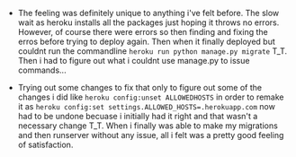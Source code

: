 *   The feeling was definitely unique to anything i've felt before. The slow wait as heroku installs all the packages just hoping it throws no errors. However, of course there were errors so then finding and fixing the erros before trying to deploy again. Then when it finally deployed but couldnt run the commandline `heroku run python manage.py migrate` T_T. Then i had to figure out what i couldnt use manage.py to issue commands... 

*   Trying out some changes to fix that only to figure out some of the changes i did like `heroku config:unset ALLOWEDHOSTS` in order to remake it as `heroku config:set settings.ALLOWED_HOSTS=.herokuapp.com` now had to be undone becuase i initially had it right and that wasn't a necessary change T_T. When i finally was able to make my migrations and then runserver without any issue, all i felt was a pretty good feeling of satisfaction.